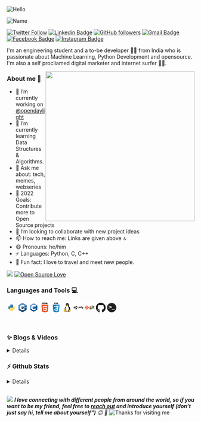 ![Hello](Hello.gif)

![Name](name.png)


[![Twitter Follow](https://img.shields.io/twitter/follow/imanishbarnwal?style=social)](https://twitter.com/intent/follow?screen_name=imanishbarnwal) [![Linkedin Badge](https://img.shields.io/badge/-Manish_Kumar_Barnwal-blue?style=social&logo=Linkedin&logoColor=blue&link=https://www.linkedin.com/in/imanishbarnwal)](https://www.linkedin.com/in/imanishbarnwal) [![GitHub followers](https://img.shields.io/github/followers/imanishbarnwal?label=Follow&style=social)](https://github.com/imanishbarnwal/?tab=follow)
[![Gmail Badge](https://img.shields.io/badge/-imanishbarnwal@gmail.com-c14438?style=social&logo=Gmail&logoColor=red&link=mailto:imanishbarnwal@gamil.com)](mailto:imanishbarnwal@gmail.com) [![Facebook Badge](https://img.shields.io/badge/-Manish_Kumar_Barnwal-4267b2?style=social&&logo=Facebook&logoColor=blue&link=https://www.facebook.com/imanishbarnwal)](https://www.facebook.com/imanishbarnwal) [![Instagram Badge](https://img.shields.io/badge/-@imanishbarnwal-833ab4?style=social&logo=Instagram&logoColor=A14DAF&link=https://www.instagram.com/imanishbarnwal)](https://www.instagram.com/imanishbarnwal)

I'm an engineering student and a to-be developer 👨‍💻 from India who is passionate about Machine Learning, Python Development and opensource. I'm also a self procliamed digital marketer and internet surfer 🏄‍♂️. 


<img align="right" height="400" width="400" alt="" src="https://camo.githubusercontent.com/f9a322c724f1cbb47a2bbb5407a1abbd9b1f2a7481f0fce08bd177b59719e1b9/68747470733a2f2f6f63746f6465782e6769746875622e636f6d2f696d616765732f68756c615f6c6f6f705f6f63746f64657830332e676966" />

### About me :eyes:

- 🔭 I’m currently working on [@opendaylight](https://github.com/opendaylight)
- 🌱 I’m currently learning Data Structures & Algorithms.
- 💬 Ask me about: tech, memes, webseries
- 🥅 2022 Goals: Contribute more to Open Source projects
- 👯 I’m looking to collaborate with new project ideas
- 📫 How to reach me: Links are given above 🔝
- 😄 Pronouns: he/him
- ⚡ Languages: Python, C, C++
- 🤪 Fun fact: I love to travel and meet new people.

![](https://komarev.com/ghpvc/?username=imanishbarnwal&style=plastic)
[![Open Source Love](https://badges.frapsoft.com/os/v2/open-source.svg?v=103)](https://github.com/imanishbarnwal)

<!-- ### Spotify Playing 🎧

[<img src="https://now-playing-codestackr.vercel.app/api/spotify-playing" alt="codeSTACKr Spotify Playing" width="350" />](https://open.spotify.com/user/ykstv4r8kvi00hlge7sw84jk1) -->

### Languages and Tools :computer:
<p align="left"><code><img height="25" src="https://raw.githubusercontent.com/github/explore/80688e429a7d4ef2fca1e82350fe8e3517d3494d/topics/python/python.png"></code>
<code><img height="26" src="https://raw.githubusercontent.com/github/explore/5c058a388828bb5fde0bcafd4bc867b5bb3f26f3/topics/cpp/cpp.png"></code>
<code><img height="26" src="https://raw.githubusercontent.com/github/explore/80688e429a7d4ef2fca1e82350fe8e3517d3494d/topics/c/c.png"></code>
<code><img height="26" src="https://raw.githubusercontent.com/github/explore/80688e429a7d4ef2fca1e82350fe8e3517d3494d/topics/html/html.png"></code>
<code><img height="26" src="https://raw.githubusercontent.com/github/explore/80688e429a7d4ef2fca1e82350fe8e3517d3494d/topics/css/css.png"></code>
<code><img height="26" src="https://raw.githubusercontent.com/github/explore/80688e429a7d4ef2fca1e82350fe8e3517d3494d/topics/linux/linux.png"></code>
  <code><img height="26" src="https://raw.githubusercontent.com/github/explore/80688e429a7d4ef2fca1e82350fe8e3517d3494d/topics/unity/unity.png"></code>
<code><img height="26" src="https://raw.githubusercontent.com/github/explore/80688e429a7d4ef2fca1e82350fe8e3517d3494d/topics/git/git.png"></code>
<code><img height="26" src="https://raw.githubusercontent.com/github/explore/78df643247d429f6cc873026c0622819ad797942/topics/github/github.png"></code>
<code><img height="26" src="https://raw.githubusercontent.com/github/explore/80688e429a7d4ef2fca1e82350fe8e3517d3494d/topics/terminal/terminal.png"></code></p></br>

### ✨ Blogs & Videos
<details>

#### 📕 Latest Blog Posts

<!-- BLOG-POST-LIST:START -->
- [GitHub Campus Expert 🚩[SELECTED] | Application Process](https://blogs.imanishbarnwal.com/github-campus-expert)
- [My Experience in LFX Mentorship Program with OpenDaylight](https://blogs.imanishbarnwal.com/lfx-mentorship-program)
- [CovidOff | Covid19 Lead Generation Platform](https://blogs.imanishbarnwal.com/covidoff)
- [My Experience in the Hacker Community | MLH LHD: Build](https://blogs.imanishbarnwal.com/experience-in-hacker-community)
<!-- BLOG-POST-LIST:END -->

➡️ [more blog posts...](https://blogs.manishbarnwal.tech)

---

#### 📺 Latest YouTube Videos

<!-- YOUTUBE:START -->
- [How to install Oracle Express Edition in Ubuntu](https://www.youtube.com/watch?v=NpwNV26Nlq0)
- [GitHub Campus Expert 🚩Video Application [SELECTED]](https://www.youtube.com/watch?v=SvZdZC0RIlI)
- [GitHub Campus Expert 🚩 Swags Unboxing!!](https://www.youtube.com/watch?v=948Y9kh1BNA)
- [Google Cloud Ready Facilitator Schwags Unboxing | #GoogleCloudReady 🎉](https://www.youtube.com/watch?v=gqPO5pKRiKc)
<!-- YOUTUBE:END -->

➡️ [more videos...](https://www.youtube.com/channel/UCfpqdFu1khxUN54jiwdF3zQ)

---
</details>

### ⚡ Github Stats

<details>	
  
<img src="https://github-readme-stats.vercel.app/api?username=imanishbarnwal&show_icons=true&hide_border=true&count_private=true">
<img src="https://github-readme-stats.vercel.app/api/top-langs/?username=imanishbarnwal&show_icons=true&hide_border=true&layout=compact&langs_count=8">
<p align="center">
  <img src="https://github-readme-streak-stats.herokuapp.com/?user=imanishbarnwal&show_icons=true&hide_border=true">
</p> 

![Manish's GitHub Activity graph](https://activity-graph.herokuapp.com/graph?username=imanishbarnwal&theme=dracula) 
</details>

<!-- ![snake gif](https://github.com/imanishbarnwal/imanishbarnwal/blob/output/github-contribution-grid-snake.gif) -->

<!--footer-->

##
<img src="https://media.giphy.com/media/LnQjpWaON8nhr21vNW/giphy.gif" width="60"> <em><b>I love connecting with different people from around the world, so if you want to be my friend, feel free to [reach out](https://www.linkedin.com/in/imanishbarnwal) and introduce yourself (don’t just say hi, tell me about yourself")</b> 😊 💜</em>
<img height="120" alt="Thanks for visiting me" width="100%" src="https://raw.githubusercontent.com/BrunnerLivio/brunnerlivio/master/images/marquee.svg" />
<!--
**imanishbarnwal/imanishbarnwal** is a ✨ _special_ ✨ repository because its `README.md` (this file) appears on your GitHub profile.

Here are some ideas to get you started:

- 🔭 I’m currently working on ...
- 🌱 I’m currently learning ...
- 👯 I’m looking to collaborate on ...
- 🤔 I’m looking for help with ...
- 💬 Ask me about ...
- 📫 How to reach me: ...
- 😄 Pronouns: ...
- ⚡ Fun fact: ...
-->
